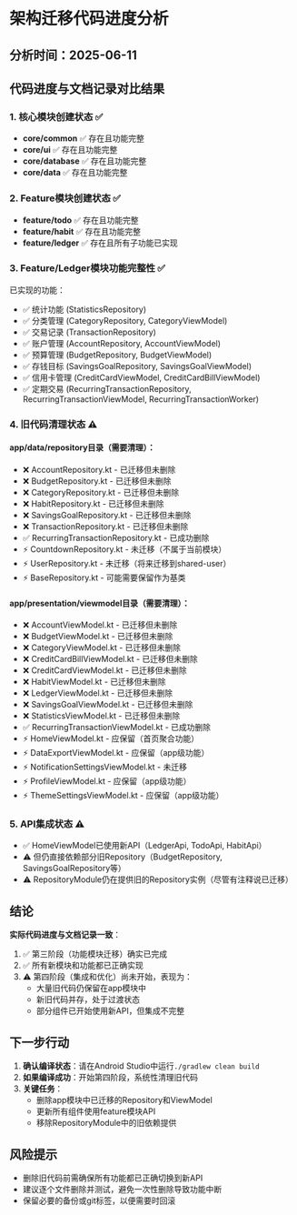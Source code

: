 # 架构迁移代码进度分析

## 分析时间：2025-06-11

## 代码进度与文档记录对比结果

### 1. 核心模块创建状态 ✅
- **core/common** ✅ 存在且功能完整
- **core/ui** ✅ 存在且功能完整
- **core/database** ✅ 存在且功能完整
- **core/data** ✅ 存在且功能完整

### 2. Feature模块创建状态 ✅
- **feature/todo** ✅ 存在且功能完整
- **feature/habit** ✅ 存在且功能完整
- **feature/ledger** ✅ 存在且所有子功能已实现

### 3. Feature/Ledger模块功能完整性 ✅
已实现的功能：
- ✅ 统计功能 (StatisticsRepository)
- ✅ 分类管理 (CategoryRepository, CategoryViewModel)
- ✅ 交易记录 (TransactionRepository)
- ✅ 账户管理 (AccountRepository, AccountViewModel)
- ✅ 预算管理 (BudgetRepository, BudgetViewModel)
- ✅ 存钱目标 (SavingsGoalRepository, SavingsGoalViewModel)
- ✅ 信用卡管理 (CreditCardViewModel, CreditCardBillViewModel)
- ✅ 定期交易 (RecurringTransactionRepository, RecurringTransactionViewModel, RecurringTransactionWorker)

### 4. 旧代码清理状态 ⚠️
#### app/data/repository目录（需要清理）：
- ❌ AccountRepository.kt - 已迁移但未删除
- ❌ BudgetRepository.kt - 已迁移但未删除
- ❌ CategoryRepository.kt - 已迁移但未删除
- ❌ HabitRepository.kt - 已迁移但未删除
- ❌ SavingsGoalRepository.kt - 已迁移但未删除
- ❌ TransactionRepository.kt - 已迁移但未删除
- ✅ RecurringTransactionRepository.kt - 已成功删除
- ⚡ CountdownRepository.kt - 未迁移（不属于当前模块）
- ⚡ UserRepository.kt - 未迁移（将来迁移到shared-user）
- ⚡ BaseRepository.kt - 可能需要保留作为基类

#### app/presentation/viewmodel目录（需要清理）：
- ❌ AccountViewModel.kt - 已迁移但未删除
- ❌ BudgetViewModel.kt - 已迁移但未删除
- ❌ CategoryViewModel.kt - 已迁移但未删除
- ❌ CreditCardBillViewModel.kt - 已迁移但未删除
- ❌ CreditCardViewModel.kt - 已迁移但未删除
- ❌ HabitViewModel.kt - 已迁移但未删除
- ❌ LedgerViewModel.kt - 已迁移但未删除
- ❌ SavingsGoalViewModel.kt - 已迁移但未删除
- ❌ StatisticsViewModel.kt - 已迁移但未删除
- ✅ RecurringTransactionViewModel.kt - 已成功删除
- ⚡ HomeViewModel.kt - 应保留（首页聚合功能）
- ⚡ DataExportViewModel.kt - 应保留（app级功能）
- ⚡ NotificationSettingsViewModel.kt - 未迁移
- ⚡ ProfileViewModel.kt - 应保留（app级功能）
- ⚡ ThemeSettingsViewModel.kt - 应保留（app级功能）

### 5. API集成状态 ⚠️
- ✅ HomeViewModel已使用新API（LedgerApi, TodoApi, HabitApi）
- ⚠️ 但仍直接依赖部分旧Repository（BudgetRepository, SavingsGoalRepository等）
- ⚠️ RepositoryModule仍在提供旧的Repository实例（尽管有注释说已迁移）

## 结论

**实际代码进度与文档记录一致**：
1. ✅ 第三阶段（功能模块迁移）确实已完成
2. ✅ 所有新模块和功能都已正确实现
3. ⚠️ 第四阶段（集成和优化）尚未开始，表现为：
   - 大量旧代码仍保留在app模块中
   - 新旧代码并存，处于过渡状态
   - 部分组件已开始使用新API，但集成不完整

## 下一步行动

1. **确认编译状态**：请在Android Studio中运行`./gradlew clean build`
2. **如果编译成功**：开始第四阶段，系统性清理旧代码
3. **关键任务**：
   - 删除app模块中已迁移的Repository和ViewModel
   - 更新所有组件使用feature模块API
   - 移除RepositoryModule中的旧依赖提供

## 风险提示

- 删除旧代码前需确保所有功能都已正确切换到新API
- 建议逐个文件删除并测试，避免一次性删除导致功能中断
- 保留必要的备份或git标签，以便需要时回滚